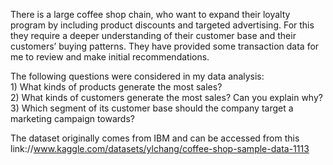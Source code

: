 There is a large coffee shop chain, who want to expand their loyalty program by including product discounts and targeted advertising. For this they require a deeper understanding of their customer base and their customers’ buying patterns. They have provided some transaction data for me to review and make initial recommendations.

The following questions were considered in my data analysis:
<br/> 1) What kinds of products generate the most sales?
<br/> 2) What kinds of customers generate the most sales? Can you explain why?
<br/> 3) Which segment of its customer base should the company target a marketing campaign towards?

The dataset originally comes from IBM and can be accessed from this link://www.kaggle.com/datasets/ylchang/coffee-shop-sample-data-1113
